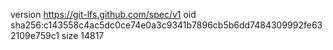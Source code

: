 version https://git-lfs.github.com/spec/v1
oid sha256:c143558c4ac5dc0ce74e0a3c9341b7896cb5b6dd7484309992fe632109e759c1
size 14817
